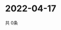 # 2022-04-17
  共 0条

  <!-- BEGIN -->
  <!-- 最后更新时间Sun Apr 17 2022 06:07:28 GMT+0000 (Coordinated Universal Time) -->
  
  <!-- END -->
  
  